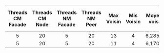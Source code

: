 Threads CM Facade|Threads CM Node|Threads NM Facade|Threads NM Peer|Max Voisin|Mis Voisin|Moyenne voisins|Requettes rate|Requette Trouvee (find)|Temps Req max (ms)|Temps Req min (ms)|Temps moyen (ms)
:---:|:---:|:---:|:---:|:---:|:---:|:---:|:---:|:---:|:---:|:---:|:---:
5|20|5|20|13|4|6,285714|789|1356|664|0|74,000000
5|20|5|20|11|4|6,170213|762|1414|1226|1|68,000000
